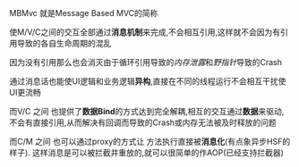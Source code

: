 MBMvc 就是Message Based MVC的简称

使M/V/C之间的交互全部通过**消息机制**来完成,不会相互引用,这样就不会因为有引用导致的各自生命周期的混乱

因为没有引用那么也会消灭由于循环引用导致的*内存泄露*和*野指针*导致的Crash

通过消息话也能使UI逻辑和业务逻辑**异构**,直接在不同的线程运行不会相互干扰使UI更流畅

而V/C 之间 也提供了**数据Bind**的方式达到完全解耦,相互的交互通过**数据**来驱动,不会有直接引用,从而解决有回调而导致的Crash或内存无法被及时释放的问题

而C/M 之间 也可以通过proxy的方式让 方法执行直接被**消息化**(有点象异步HSF的样子).  这样消息是可以被拦截并重放的,就可以很简单的作AOP(已经支持拦截器)
